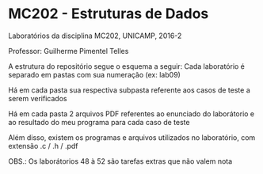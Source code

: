 # MC202 - Estruturas de Dados
Laboratórios da disciplina MC202, UNICAMP, 2016-2

Professor: Guilherme Pimentel Telles

A estrutura do repositório segue o esquema a seguir:
  Cada laboratório é separado em pastas com sua numeração (ex: lab09)

  Há em cada pasta sua respectiva subpasta referente aos casos de teste a serem verificados

  Há em cada pasta 2 arquivos PDF referentes ao enunciado do laborátorio e ao resultado do meu programa para cada caso de teste

  Além disso, existem os programas e arquivos utilizados no laboratório, com extensão .c / .h / .pdf

OBS.: Os laborátorios 48 à 52 são tarefas extras que não valem nota

